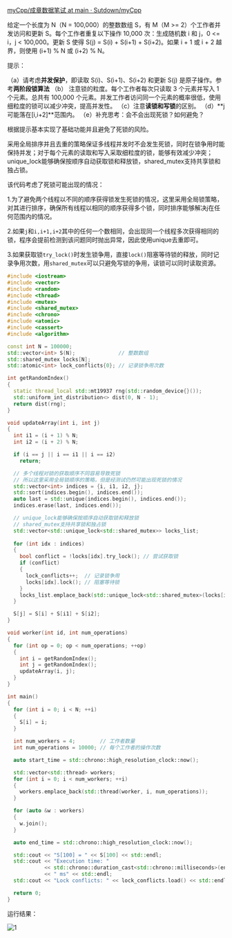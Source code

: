 [myCpp/成章数据笔试 at main · Sutdown/myCpp](https://github.com/Sutdown/myCpp/tree/main/成章数据笔试)

给定一个长度为 N（N = 100,000）的整数数组 S，有 M（M >= 2）个工作者并发访问和更新 S。每个工作者重复以下操作 10,000 次：生成随机数 i 和 j，0 <= i，j < 100,000。更新 S 使得 S(j) = S(i) + S(i+1) + S(i+2)。如果 i + 1 或 i + 2 越界，则使用 (i+1) % N 或 (i+2) % N。

提示：

（a）请考虑**并发保护**，即读取 S(i)、S(i+1)、S(i+2) 和更新 S(j) 是原子操作。参考**两阶段锁算法** 
（b） 注意锁的粒度。每个工作者每次只读取 3 个元素并写入 1 个元素。总共有 100,000 个元素。并发工作者访问同一个元素的概率很低，使用细粒度的锁可以减少冲突，提高并发性。
（c）注意**读锁和写锁**的区别。
（d）**j可能落在[i,i+2]**范围内。
（e）补充思考：会不会出现死锁？如何避免？



根据提示基本实现了基础功能并且避免了死锁的风险。

采用全局排序并且去重的策略保证多线程并发时不会发生死锁，同时在锁争用时能保持并发；对于每个元素的读取和写入采取细粒度的锁，能够有效减少冲突；unique_lock能够确保按顺序自动获取锁和释放锁，shared_mutex支持共享锁和独占锁。

该代码考虑了死锁可能出现的情况：

1.为了避免两个线程以不同的顺序获得锁发生死锁的情况，这里采用全局锁策略，对其进行排序，确保所有线程以相同的顺序获得多个锁，同时排序能够解决j在任何范围内的情况。

2.如果`j`和`i,i+1,i+2`其中的任何一个数相同，会出现同一个线程多次获得相同的锁，程序会提前检测到该问题同时抛出异常，因此使用unique去重即可。

3.如果获取锁`try_lock()`时发生锁争用，直接`lock()`阻塞等待锁的释放，同时记录争用次数，用`shared_mutex`可以只避免写锁的争用，读锁可以同时读取资源。

```cpp
#include <iostream>
#include <vector>
#include <random>
#include <thread>
#include <mutex>
#include <shared_mutex>
#include <chrono>
#include <atomic>
#include <cassert>
#include <algorithm>

const int N = 100000;
std::vector<int> S(N);              // 整数数组
std::shared_mutex locks[N];
std::atomic<int> lock_conflicts{0}; // 记录锁争用次数

int getRandomIndex()
{
  static thread_local std::mt19937 rng(std::random_device{}());
  std::uniform_int_distribution<> dist(0, N - 1);
  return dist(rng);
}

void updateArray(int i, int j)
{
  int i1 = (i + 1) % N;
  int i2 = (i + 2) % N;

  if (i == j || i == i1 || i == i2)
    return;

  // 多个线程对锁的获取顺序不同容易导致死锁
  // 所以这里采用全局锁顺序的策略，但是经测试仍然可能出现死锁的情况
  std::vector<int> indices = {i, i1, i2, j};
  std::sort(indices.begin(), indices.end());
  auto last = std::unique(indices.begin(), indices.end());
  indices.erase(last, indices.end());

  // unique_lock能够确保按顺序自动获取锁和释放锁
  // shared_mutex支持共享锁和独占锁
  std::vector<std::unique_lock<std::shared_mutex>> locks_list;
  
  for (int idx : indices)
  {
    bool conflict = !locks[idx].try_lock(); // 尝试获取锁
    if (conflict)
    {
      lock_conflicts++;  // 记录锁争用
      locks[idx].lock(); // 阻塞等待锁
    }
    locks_list.emplace_back(std::unique_lock<std::shared_mutex>(locks[idx], std::adopt_lock));
  }

  S[j] = S[i] + S[i1] + S[i2];
}

void worker(int id, int num_operations)
{
  for (int op = 0; op < num_operations; ++op)
  {
    int i = getRandomIndex();
    int j = getRandomIndex();
    updateArray(i, j);
  }
}

int main()
{
  for (int i = 0; i < N; ++i)
  {
    S[i] = i;
  }

  int num_workers = 4;        // 工作者数量
  int num_operations = 10000; // 每个工作者的操作次数

  auto start_time = std::chrono::high_resolution_clock::now();

  std::vector<std::thread> workers;
  for (int i = 0; i < num_workers; ++i)
  {
    workers.emplace_back(std::thread(worker, i, num_operations));
  }

  for (auto &w : workers)
  {
    w.join();
  }

  auto end_time = std::chrono::high_resolution_clock::now();

  std::cout << "S[100] = " << S[100] << std::endl;
  std::cout << "Execution time: "
            << std::chrono::duration_cast<std::chrono::milliseconds>(end_time - start_time).count()
            << " ms" << std::endl;
  std::cout << "Lock conflicts: " << lock_conflicts.load() << std::endl;

  return 0;
}
```

运行结果：

![1](../../1.jpg)



